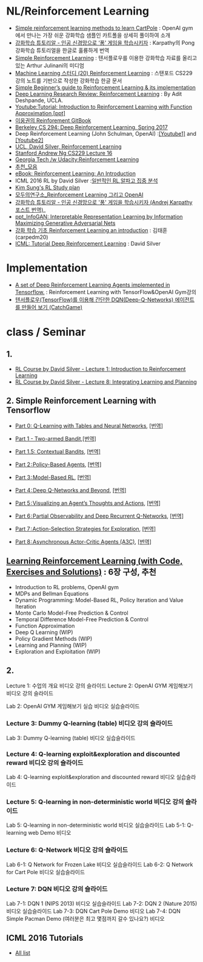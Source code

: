 
# NL/Reinforcement Learning
* [Simple reinforcement learning methods to learn CartPole](http://kvfrans.com/simple-algoritms-for-solving-cartpole/) : OpenAI gym에서 만나는 가장 쉬운 강화학습 샘플인 카트폴을 상세히 풀이하여 소개
* [강화학습 튜토리알 - 인공 신경망으로 ‘퐁’ 게임을 학습시키자](http://keunwoochoi.blogspot.kr/2016/06/andrej-karpathy.html) : Karpathy의 Pong 강화학습 튜토리얼을 한글로 훌륭하게 번역
* [Simple Reinforcement Learning](https://medium.com/@awjuliani) : 텐서플로우를 이용한 강화학습 자료를 올리고 있는 Arthur Julinani의 미디엄
* [Machine Learning 스터디 (20) Reinforcement Learning](http://sanghyukchun.github.io/76/) : 스탠포드 CS229 강의 노트를 기반으로 작성한 강화학습 한글 문서
* [Simple Beginner’s guide to Reinforcement Learning & its implementation](https://www.analyticsvidhya.com/blog/2017/01/introduction-to-reinforcement-learning-implementation/)
* [Deep Learning Research Review: Reinforcement Learning](http://www.kdnuggets.com/2016/11/deep-learning-research-review-reinforcement-learning.html) : By Adit Deshpande, UCLA.
* [Youtube:Tutorial: Introduction to Reinforcement Learning with Function Approximation](https://www.youtube.com/watch?v=ggqnxyjaKe4),[[ppt]](http://media.nips.cc/Conferences/2015/tutorialslides/SuttonIntroRL-nips-2015-tutorial.pdf)
* [이웅권의 Reinforement GitBook](https://www.gitbook.com/book/dnddnjs/rl/details)
* [Berkeley CS 294: Deep Reinforcement Learning, Spring 2017](http://rll.berkeley.edu/deeprlcourse/)
* Deep Reinforcement Learning (John Schulman, OpenAI) :[[Youtube1]](https://www.youtube.com/watch?v=PtAIh9KSnjo&t=2457s) and [[Youtube2]](https://www.youtube.com/watch?v=aUrX-rP_ss4&list=PLjKEIQlKCTZYN3CYBlj8r58SbNorobqcp)
* [UCL, David Silver, Reinforcement Learning](http://www0.cs.ucl.ac.uk/staff/d.silver/web/Teaching.html)
* [Stanford Andrew Ng CS229 Lecture 16](https://www.youtube.com/watch?v=RtxI449ZjSc)
* [Georgia Tech /w Udacity:Reinforcement Learning](https://www.udacity.com/course/reinforcement-learning--ud600)
* [추천_모음](https://github.com/dennybritz/reinforcement-learning)
* [eBook: Reinforcement Learning: An Introduction](https://webdocs.cs.ualberta.ca/~sutton/book/the-book-2nd.html)
* ICML 2016 RL by David Silver :[일반적인 RL](http://icml.cc/2016/tutorials/deep_rl_tutorial.pdf),[알파고 집중 분석](http://icml.cc/2016/tutorials/AlphaGo-tutorial-slides.pdf)
* [Kim Sung's RL Study plan](http://fbsight.com/t/karpathy-reinforcement-learning/1946)
* [모두의연구소_Reinforcement Learning 그리고 OpenAI](http://www.modulabs.co.kr/RL_library/1705)
* [강화학습 튜토리알 - 인공 신경망으로 '퐁' 게임을 학습시키자 (Andrej Karpathy 포스트 번역)](http://keunwoochoi.blogspot.com/2016/06/andrej-karpathy.html)_
* [ppt_InfoGAN: Interpretable Representation Learning by Information Maximizing Generative Adversarial Nets](http://www.slideshare.net/ssuser06e0c5/infogan-interpretable-representation-learning-by-information-maximizing-generative-adversarial-nets-72268213)
* [강화 학습 기초 Reinforcement Learning an introduction](https://www.slideshare.net/carpedm20/reinforcement-learning-an-introduction-64037079) : 김태훈(carpedm20)
* [ICML: Tutorial Deep Reinforcement Learning](http://icml.cc/2016/tutorials/deep_rl_tutorial.pdf) : David Silver

# Implementation
* [A set of Deep Reinforcement Learning Agents implemented in Tensorflow.](https://github.com/awjuliani/DeepRL-Agents) : Reinforcement Learning with TensorFlow&OpenAI Gym강의
* [텐서플로우(TensorFlow)를 이용해 간단한 DQN(Deep-Q-Networks) 에이전트를 만들어 보기 (CatchGame)](http://solarisailab.com/archives/486)

# class / Seminar
## 1.
* [RL Course by David Silver - Lecture 1: Introduction to Reinforcement Learning](https://www.youtube.com/watch?v=2pWv7GOvuf0)
* [RL Course by David Silver - Lecture 8: Integrating Learning and Planning](https://www.youtube.com/watch?v=ItMutbeOHtc)

## 2. Simple Reinforcement Learning with Tensorflow
* [Part 0: Q-Learning with Tables and Neural Networks](https://medium.com/emergent-future/simple-reinforcement-learning-with-tensorflow-part-0-q-learning-with-tables-and-neural-networks-d195264329d0#.ghnfibna9), [[번역]](http://ishuca.tistory.com/391)
* [Part 1 - Two-armed Bandit](https://medium.com/@awjuliani/super-simple-reinforcement-learning-tutorial-part-1-fd544fab149#.dj6422lud),[[번역]](http://ishuca.tistory.com/392)
* [Part 1.5: Contextual Bandits](https://medium.com/emergent-future/simple-reinforcement-learning-with-tensorflow-part-1-5-contextual-bandits-bff01d1aad9c#.7sn60rufy), [[번역]](http://ishuca.tistory.com/393)

* [Part 2 : Policy-Based Agents](https://medium.com/@awjuliani/super-simple-reinforcement-learning-tutorial-part-2-ded33892c724#.g5n15a69u), [[번역]](http://ishuca.tistory.com/394)
* [Part 3 : Model-Based RL](https://medium.com/@awjuliani/simple-reinforcement-learning-with-tensorflow-part-3-model-based-rl-9a6fe0cce99#.olzbh2c28), [[번역]](http://ishuca.tistory.com/395)
* [Part 4 : Deep Q-Networks and Beyond](https://medium.com/@awjuliani/simple-reinforcement-learning-with-tensorflow-part-4-deep-q-networks-and-beyond-8438a3e2b8df#.yddfo6qgs), [[번역]](http://ishuca.tistory.com/396)
* [Part 5 : Visualizing an Agent’s Thoughts and Actions](https://medium.com/@awjuliani/simple-reinforcement-learning-with-tensorflow-part-5-visualizing-an-agents-thoughts-and-actions-4f27b134bb2a#.cglc9e4ky), [[번역]](http://ishuca.tistory.com/397)
* [Part 6 : Partial Observability and Deep Recurrent Q-Networks](https://medium.com/emergent-future/simple-reinforcement-learning-with-tensorflow-part-6-partial-observability-and-deep-recurrent-q-68463e9aeefc#.os9z46iua), [[번역]](http://ishuca.tistory.com/398)
* [Part 7 : Action-Selection Strategies for Exploration](https://medium.com/emergent-future/simple-reinforcement-learning-with-tensorflow-part-7-action-selection-strategies-for-exploration-d3a97b7cceaf#.3yhuxgohm), [[번역]](http://ishuca.tistory.com/399)
* [Part 8 : Asynchronous Actor-Critic Agents (A3C)](https://medium.com/emergent-future/simple-reinforcement-learning-with-tensorflow-part-8-asynchronous-actor-critic-agents-a3c-c88f72a5e9f2#.ju4okm2o2), [[번역]](http://ishuca.tistory.com/400)




## [Learning Reinforcement Learning (with Code, Exercises and Solutions)](http://www.wildml.com/2016/10/learning-reinforcement-learning/) : 6장 구성, 추천
* Introduction to RL problems, OpenAI gym
* MDPs and Bellman Equations
* Dynamic Programming: Model-Based RL, Policy Iteration and Value Iteration
* Monte Carlo Model-Free Prediction & Control
* Temporal Difference Model-Free Prediction & Control
* Function Approximation
* Deep Q Learning (WIP)
* Policy Gradient Methods (WIP)
* Learning and Planning (WIP)
* Exploration and Exploitation (WIP)

## 2.
Lecture 1: 수업의 개요 비디오  강의 슬라이드
Lecture 2: OpenAI GYM 게임해보기 비디오  강의 슬라이드



Lab 2: OpenAI GYM 게임해보기 실습 비디오  실습슬라이드

### Lecture 3: Dummy Q-learning (table) 비디오  강의 슬라이드
Lab 3: Dummy Q-learning (table) 비디오  실습슬라이드

### Lecture 4: Q-learning exploit&exploration and discounted reward 비디오  강의 슬라이드
Lab 4: Q-learning exploit&exploration and discounted reward 비디오  실습슬라이드

### Lecture 5: Q-learning in non-deterministic world 비디오  강의 슬라이드
Lab 5: Q-learning in non-deterministic world 비디오  실습슬라이드
Lab 5-1: Q-learning web Demo 비디오

### Lecture 6: Q-Network 비디오  강의 슬라이드
Lab 6-1: Q Network for Frozen Lake 비디오  실습슬라이드
Lab 6-2: Q Network for Cart Pole 비디오  실습슬라이드

### Lecture 7: DQN 비디오  강의 슬라이드
Lab 7-1: DQN 1 (NIPS 2013) 비디오  실습슬라이드
Lab 7-2: DQN 2 (Nature 2015) 비디오  실습슬라이드
Lab 7-3: DQN Cart Pole Demo 비디오
Lab 7-4: DQN Simple Pacman Demo (여러분은 최고 몇점까지 갈수 있나요?) 비디오

## ICML 2016 Tutorials
* [All list](http://techtalks.tv/icml/2016/tutorials/)
